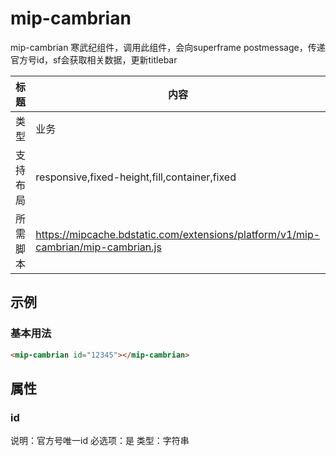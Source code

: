 # mip-cambrian

mip-cambrian 寒武纪组件，调用此组件，会向superframe postmessage，传递官方号id，sf会获取相关数据，更新titlebar

| 标题   | 内容                                       |
| ---- | ---------------------------------------- |
| 类型   | 业务                                       |
| 支持布局 | responsive,fixed-height,fill,container,fixed |
| 所需脚本 | https://mipcache.bdstatic.com/extensions/platform/v1/mip-cambrian/mip-cambrian.js |

## 示例

### 基本用法
```html
<mip-cambrian id="12345"></mip-cambrian>
```

## 属性

### id

说明：官方号唯一id
必选项：是
类型：字符串
